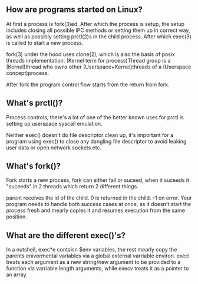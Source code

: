 How are programs started on Linux?
----------------------------------
At first a process is fork(3)ed.
After which the process is setup, the setup includes closing all possible IPC methods or setting them up in correct way, as well as possibly setting prctl(2)s in the child process.
After which exec(3) is called to start a new process.

fork(3) under the hood uses clone(2), which is also the basis of posix threads implementation.
(Kernel term for process)Thread group is a (Kernel)thread who owns other (Userspace+Kernel)threads of a (Userspace concept)process.

After fork the program control flow starts from the return from fork.

What's prctl()?
---------------
Process controls, there's a lot of one of the better known uses for prctl is setting up userspace syscall emulation.

Neither exec() doesn't do file descriptor clean up, it's important for a program using exec() to close any dangling file descriptor to avoid leaking user data or open network sockets etc.


What's fork()?
--------------
Fork starts a new process, fork can either fail or suceed, when it suceeds it "suceeds" in 2 threads which return 2 different things.

parent receives the id of the child.
0 is returned in the child.
-1 on error.
Your program needs to handle both success cases at once, as it doesn't start the process fresh and mearly copies it and resumes execution from the same position.

What are the different exec()'s?
--------------------------------
In a nutshell, exec*e contaisn $env variables, the rest mearly copy the parents enivormental variables via a global external varriable environ.
execl treats each argument as a new string/new argument to be provided to a function via varriable length arguments, while execv treats it as a pointer to an array.



